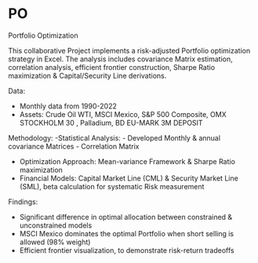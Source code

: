 # PO
Portfolio Optimization

This collaborative Project implements a risk-adjusted Portfolio optimization strategy in Excel. The analysis includes covariance Matrix estimation, correlation analysis, efficient frontier construction, Sharpe Ratio maximization & Capital/Security Line derivations.

Data:
- Monthly data from 1990-2022
- Assets: Crude Oil WTI, MSCI Mexico, S&P 500 Composite, OMX STOCKHOLM 30 , Palladium, BD EU-MARK 3M DEPOSIT

Methodology:
-Statistical Analysis:
	- Developed Monthly & annual covariance Matrices
	- Correlation Matrix 
- Optimization Approach: Mean-variance Framework & Sharpe Ratio maximization
- Financial Models: Capital Market Line (CML) & Security Market Line (SML), beta calculation for systematic Risk measurement

Findings:
- Significant difference in optimal allocation between constrained & unconstrained models
- MSCI Mexico dominates the optimal Portfolio when short selling is allowed (98% weight)
- Efficient frontier visualization, to demonstrate risk-return tradeoffs
 
